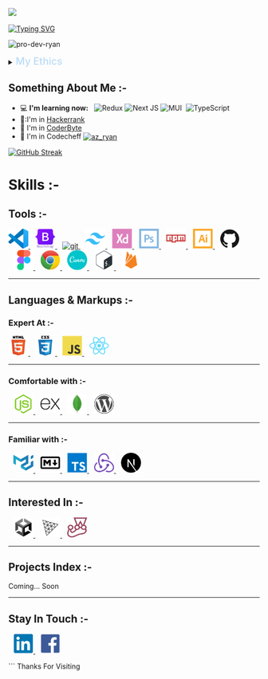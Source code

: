 ![](https://media.licdn.com/dms/image/D4E16AQG-SUw2BWfOog/profile-displaybackgroundimage-shrink_350_1400/0/1674163971399?e=1680134400&v=beta&t=tmbMtcRPqOoXYTav3IvF2e1mf0XVuhIpvlWecWURzy0)

[![Typing SVG](https://readme-typing-svg.demolab.com?font=Raleway&weight=700&size=25&pause=2000&color=7DCCF7&width=450&lines=This+is+Ryan;A+programming+enthusiast;Interested+to+work+with+innovation;Willing+to+collaborate+)](https://git.io/typing-svg)

<img src="https://komarev.com/ghpvc/?username=pro-dev-ryan&label=Profile%20views&color=0e75b6&style=flat" alt="pro-dev-ryan" />

<p> <details><summary> <span style="font-size: 20px; font-weight: 500; color: #b9dbf7" >My Ethics</span></summary>

```javascript
let Life = [
  "frustration",
  "obsession",
  "sadness",
  "happyness",
  "failure",
  "success",
];

const Heal = (feeling) => {
  console.log("Keep Patients, Everything will be ok");
};

const NewLife = Life.map((emotion) => {
  if (
    emotion === "frustration" ||
    emotion === "obsession" ||
    emotion === "sadness" ||
    emotion === "failure"
  ) {
    Heal(emotion);
  }
});
```

output: `I write my life program with my passion`

</details>
</p>

## Something About Me :-

- :computer: **I'm learning now:** &nbsp;
  ![Redux](https://img.shields.io/badge/redux-%23593d88.svg?style=for-the-badge&logo=redux&logoColor=white)&nbsp;![Next JS](https://img.shields.io/badge/Next-black?style=for-the-badge&logo=next.js&logoColor=white)&nbsp;![MUI](https://img.shields.io/badge/MUI-%230081CB.svg?style=for-the-badge&logo=mui&logoColor=white) &nbsp;![TypeScript](https://img.shields.io/badge/typescript-%23007ACC.svg?style=for-the-badge&logo=typescript&logoColor=white)
- 📑:I'm in [Hackerrank](https://www.hackerrank.com/@azizul_developer)
- 📑 I'm in [CoderByte](https://www.coderbyte.com/profile/Devryan)
- 📑 I'm in Codecheff <a href="https://www.codechef.com/users/az_ryan" target="blank"><img align="center" src="https://cdn.jsdelivr.net/npm/simple-icons@3.1.0/icons/codechef.svg" alt="az_ryan" height="30" width="40" /></a>

[![GitHub Streak](https://streak-stats.demolab.com?user=pro-dev-ryan&theme=dracula&hide_border=true&border_radius=5&mode=weekly&sideLabels=0A3235&sideNums=FF4141&currStreakLabel=282828&background=50D9DD&stroke=E0FFA91E&ring=DD342F&currStreakNum=DD2222&fire=DD2222&dates=353520)](https://git.io/streak-stats)

# <b>Skills :-</b>

## <b>Tools :-</b>

<p align="left">
<!-- VS Code -->
 <a
    href="https://code.visualstudio.com/"
    target="_blank" rel="noreferrer">
    <img
        src="https://raw.githubusercontent.com/github/explore/80688e429a7d4ef2fca1e82350fe8e3517d3494d/topics/visual-studio-code/visual-studio-code.png"
        alt="VS code" width="40" height="40"
    />
 </a>
 <!-- Bootstrap -->
 <a
    href="https://getbootstrap.com/"
    target="_blank" rel="noreferrer">
    <img style="padding-left: 10px;"
        src="https://raw.githubusercontent.com/devicons/devicon/master/icons/bootstrap/bootstrap-original-wordmark.svg"
        alt="java" width="40" height="40"
    />
 </a>
 <!-- Git -->
 <a
    href="https://git-scm.com/"
    target="_blank" rel="noreferrer">
    <img style="padding-left: 10px;"
        src="https://www.vectorlogo.zone/logos/git-scm/git-scm-icon.svg" alt="git"
        width="40" height="40"
    />
 </a>
 <!-- Tailwind -->
 <a
    href="https://tailwindcss.com//"
    target="_blank" rel="noreferrer">
    <img style="padding-left: 10px;"
        src="https://raw.githubusercontent.com/devicons/devicon/1119b9f84c0290e0f0b38982099a2bd027a48bf1/icons/tailwindcss/tailwindcss-plain.svg" alt="git"
        width="40" height="40"
    />
 </a>
 <!-- XD -->
 <a
    href="https://adobe.com/"
    target="_blank" rel="noreferrer">
    <img style="padding-left: 10px;"
        src="https://raw.githubusercontent.com/devicons/devicon/1119b9f84c0290e0f0b38982099a2bd027a48bf1/icons/xd/xd-plain.svg" alt="git"
        width="40" height="40"
    />
 </a>
 <!-- Photoshop -->
 <a
    href="https://adobe.com/"
    target="_blank" rel="noreferrer">
    <img style="padding-left: 10px;"
        src="https://raw.githubusercontent.com/devicons/devicon/1119b9f84c0290e0f0b38982099a2bd027a48bf1/icons/photoshop/photoshop-line.svg" alt="git"
        width="40" height="40"
    />
 </a>
 <!-- NPM -->
 <a
    href="https://www.npmjs.com/"
    target="_blank" rel="noreferrer">
    <img style="padding-left: 10px;"
        src="https://raw.githubusercontent.com/devicons/devicon/1119b9f84c0290e0f0b38982099a2bd027a48bf1/icons/npm/npm-original-wordmark.svg" alt="git"
        width="40" height="40"
    />
 </a>
 <!-- Illustrator -->
 <a
    href="https://adobe.com/"
    target="_blank" rel="noreferrer">
    <img style="padding-left: 10px;"
        src="https://raw.githubusercontent.com/devicons/devicon/1119b9f84c0290e0f0b38982099a2bd027a48bf1/icons/illustrator/illustrator-line.svg" alt="git"
        width="40" height="40"
    />
 </a>
 <!-- GitHub -->
 <a
    href="https://github.com/"
    target="_blank" rel="noreferrer">
    <img style="padding-left: 10px;"
        src="https://raw.githubusercontent.com/devicons/devicon/1119b9f84c0290e0f0b38982099a2bd027a48bf1/icons/github/github-original.svg" alt="git"
        width="40" height="40"
    />
 </a>
 <!-- Figma -->
 <a
    href="https://git-scm.com/"
    target="_blank" rel="noreferrer">
    <img style="padding-left: 10px;"
        src="https://raw.githubusercontent.com/devicons/devicon/1119b9f84c0290e0f0b38982099a2bd027a48bf1/icons/figma/figma-original.svg" alt="git"
        width="40" height="40"
    />
 </a>
 <!-- Chrome -->
 <a
    href="https://git-scm.com/"
    target="_blank" rel="noreferrer">
    <img style="padding-left: 10px;"
        src="https://raw.githubusercontent.com/devicons/devicon/1119b9f84c0290e0f0b38982099a2bd027a48bf1/icons/chrome/chrome-original.svg" alt="git"
        width="40" height="40"
    />
 </a>
 <!-- Canva -->
 <a
    href="https://git-scm.com/"
    target="_blank" rel="noreferrer">
    <img style="padding-left: 10px;"
        src="https://raw.githubusercontent.com/devicons/devicon/1119b9f84c0290e0f0b38982099a2bd027a48bf1/icons/canva/canva-original.svg" alt="git"
        width="40" height="40"
    />
 </a>
 <!-- Bash -->
 <a
    href="https://git-scm.com/"
    target="_blank" rel="noreferrer">
    <img style="padding-left: 10px;"
        src="https://raw.githubusercontent.com/devicons/devicon/1119b9f84c0290e0f0b38982099a2bd027a48bf1/icons/bash/bash-original.svg" alt="git"
        width="40" height="40"
    />
 </a>
 <!-- Firebase -->
 <a
    href="https://git-scm.com/"
    target="_blank" rel="noreferrer">
    <img style="padding-left: 10px;"
        src="https://raw.githubusercontent.com/devicons/devicon/1119b9f84c0290e0f0b38982099a2bd027a48bf1/icons/firebase/firebase-plain.svg" alt="git"
        width="40" height="40"
    />
 </a>
  </p>

---

## <b> Languages & Markups :-</b>

### <b>Expert At :-</b>

<!-- html -->
<p align="left">
<a
    href="https://www.java.com"
    target="_blank" rel="noreferrer">
<img
        src="https://raw.githubusercontent.com/devicons/devicon/master/icons/html5/html5-original-wordmark.svg"
        alt="java" width="40" height="40"
    />
</a>
 <!-- css -->
<a
    href="https://www.java.com"
    target="_blank" rel="noreferrer">
<img    style="padding-left: 10px;"
        src="https://raw.githubusercontent.com/devicons/devicon/master/icons/css3/css3-original-wordmark.svg"
        alt="java" width="40" height="40"
    />
</a>
 <!-- js -->
<a
    href="https://www.java.com"
    target="_blank" rel="noreferrer">
<img    style="padding-left: 10px;"
        src="https://raw.githubusercontent.com/devicons/devicon/master/icons/javascript/javascript-original.svg"
        alt="java" width="40" height="40"
    />
</a>
 <!-- react -->
<a
    href="https://www.java.com"
    target="_blank" rel="noreferrer">
<img    style="padding-left: 10px;"
        src="https://raw.githubusercontent.com/devicons/devicon/master/icons/react/react-original.svg"
        alt="java" width="40" height="40"
    />
</a>
</p>

---

### <b>Comfortable with :-</b>

 <!-- Node -->
<p align="left">
<a
    href="https://www.java.com"
    target="_blank" rel="noreferrer">
<img    style="padding-left: 10px;"
        src="https://raw.githubusercontent.com/devicons/devicon/1119b9f84c0290e0f0b38982099a2bd027a48bf1/icons/nodejs/nodejs-original.svg"
        alt="java" width="40" height="40"
    />
</a>
 <!-- Express -->
<a
    href="https://www.java.com"
    target="_blank" rel="noreferrer">
<img    style="padding-left: 10px;"
        src="https://raw.githubusercontent.com/devicons/devicon/1119b9f84c0290e0f0b38982099a2bd027a48bf1/icons/express/express-original.svg"
        alt="java" width="40" height="40"
    />
</a>
 <!-- MongoDB -->
<a
    href="https://www.java.com"
    target="_blank" rel="noreferrer">
<img    style="padding-left: 10px;"
        src="https://raw.githubusercontent.com/devicons/devicon/1119b9f84c0290e0f0b38982099a2bd027a48bf1/icons/mongodb/mongodb-original.svg"
        alt="java" width="40" height="40"
    />
</a>
 <!-- Wordpress -->
<a
    href="https://www.java.com"
    target="_blank" rel="noreferrer">
<img    style="padding-left: 10px;"
        src="https://raw.githubusercontent.com/devicons/devicon/1119b9f84c0290e0f0b38982099a2bd027a48bf1/icons/wordpress/wordpress-plain.svg"
        alt="java" width="40" height="40"
    />
</a>
</p>

---

### <b>Familiar with :-</b>

<p>
<!-- Material UI -->
<a
    href="https://www.java.com"
    target="_blank" rel="noreferrer">
<img    style="padding-left: 10px;"
        src="https://raw.githubusercontent.com/devicons/devicon/1119b9f84c0290e0f0b38982099a2bd027a48bf1/icons/materialui/materialui-original.svg"
        alt="java" width="40" height="40"
    />
</a>
<!-- MD -->
<a
    href="https://www.java.com"
    target="_blank" rel="noreferrer">
<img    style="padding-left: 10px;"
        src="https://raw.githubusercontent.com/devicons/devicon/1119b9f84c0290e0f0b38982099a2bd027a48bf1/icons/markdown/markdown-original.svg"
        alt="java" width="40" height="40"
    />
</a>
<!-- TypeScript -->
<a
    href="https://www.java.com"
    target="_blank" rel="noreferrer">
<img    style="padding-left: 10px;"
        src="https://raw.githubusercontent.com/devicons/devicon/1119b9f84c0290e0f0b38982099a2bd027a48bf1/icons/typescript/typescript-original.svg"
        alt="java" width="40" height="40"
    />
</a>
<!-- Redux -->
<a
    href="https://www.java.com"
    target="_blank" rel="noreferrer">
<img    style="padding-left: 10px;"
        src="https://raw.githubusercontent.com/devicons/devicon/1119b9f84c0290e0f0b38982099a2bd027a48bf1/icons/redux/redux-original.svg"
        alt="java" width="40" height="40"
    />
</a>
<!-- NextJS -->
<a
    href="https://www.java.com"
    target="_blank" rel="noreferrer">
<img    style="padding-left: 10px;"
        src="https://raw.githubusercontent.com/devicons/devicon/1119b9f84c0290e0f0b38982099a2bd027a48bf1/icons/nextjs/nextjs-original.svg"
        alt="java" width="40" height="40"
    />
</a>
</p>

---

## <b>Interested In :- </b>

<p>
<!-- Unity -->
<a
    href="https://www.java.com"
    target="_blank" rel="noreferrer">
<img    style="padding-left: 10px;"
        src="https://raw.githubusercontent.com/devicons/devicon/1119b9f84c0290e0f0b38982099a2bd027a48bf1/icons/unity/unity-original.svg"
        alt="java" width="40" height="40"
    />
</a>
<!-- ThreeJS -->
<a
    href="https://www.java.com"
    target="_blank" rel="noreferrer">
<img    style="padding-left: 10px;"
        src="https://raw.githubusercontent.com/devicons/devicon/1119b9f84c0290e0f0b38982099a2bd027a48bf1/icons/threejs/threejs-original.svg"
        alt="java" width="40" height="40"
    />
</a>
<!-- NextJS -->
<a
    href="https://www.java.com"
    target="_blank" rel="noreferrer">
<img    style="padding-left: 10px;"
        src="https://raw.githubusercontent.com/devicons/devicon/1119b9f84c0290e0f0b38982099a2bd027a48bf1/icons/jest/jest-plain.svg"
        alt="java" width="40" height="40"
    />
</a>
</p>

---

## Projects Index :-

Coming... Soon

---

## Stay In Touch :-

<!-- LinkedIn -->
<p>
<a
    href="https://www.linkedin.com/in/az-islam/"
    target="_blank" rel="noreferrer">
<img    style="padding-left: 10px;"
        src="https://raw.githubusercontent.com/devicons/devicon/1119b9f84c0290e0f0b38982099a2bd027a48bf1/icons/linkedin/linkedin-original.svg"
        alt="java" width="40" height="40"
    />
</a>
<!-- Facebook -->
<a
    href="https://www.facebook.com/az.islam.dev"
    target="_blank" rel="noreferrer">
<img    style="padding-left: 10px;"
        src="https://raw.githubusercontent.com/devicons/devicon/1119b9f84c0290e0f0b38982099a2bd027a48bf1/icons/facebook/facebook-original.svg"
        alt="java" width="40" height="40"
    />
</a>
</p>
```
Thanks For Visiting 
